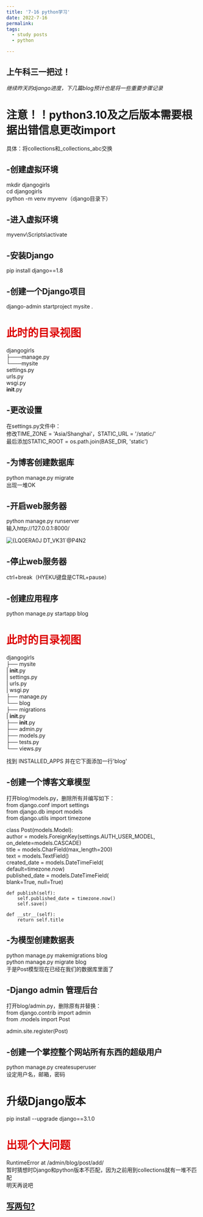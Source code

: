 ```yaml
---
title: '7-16 python学习'
date: 2022-7-16
permalink: 
tags:
  - study posts
  - python

---
```

## 上午科三一把过！   

*继续昨天的django进度，下几篇blog预计也是将一些重要步骤记录*    

# 注意！！python3.10及之后版本需要根据出错信息更改import   
具体：将collections和_collections_abc交换     

## -创建虚拟环境   
mkdir djangogirls   
cd djangogirls   
python -m venv myvenv（django目录下）   

## -进入虚拟环境   
myvenv\Scripts\activate   

## -安装Django   
pip install django==1.8    

## -创建一个Django项目   
django-admin startproject mysite .   

# <font color="#dd0000">此时的目录视图</font><br /> 
djangogirls   
├───manage.py   
└───mysite   
        settings.py   
        urls.py   
        wsgi.py   
        __init__.py   
      
      
## -更改设置   
在settings.py文件中：   
修改TIME_ZONE = 'Asia/Shanghai'，STATIC_URL = '/static/'   
最后添加STATIC_ROOT = os.path.join(BASE_DIR, 'static')   

## -为博客创建数据库   
python manage.py migrate   
出现一堆OK   

## -开启web服务器   
python manage.py runserver   
输入http://127.0.0.1:8000/    

![{LQ0ERA0J DT_VK31`@P4N2](https://user-images.githubusercontent.com/92584983/179348130-2570003e-bc59-4a0f-ad99-18432fcc4b03.png)    

## -停止web服务器   
ctrl+break（HYEKU键盘是CTRL+pause）   

## -创建应用程序   
python manage.py startapp blog   

# <font color="#dd0000">此时的目录视图</font><br />    


djangogirls   
├── mysite   
|       __init__.py  
|       settings.py   
|       urls.py   
|       wsgi.py  
├── manage.py  
└── blog  
    ├── migrations  
    |       __init__.py  
    ├── __init__.py  
    ├── admin.py  
    ├── models.py  
    ├── tests.py  
    └── views.py    
    
找到 INSTALLED_APPS 并在它下面添加一行'blog'   

## -创建一个博客文章模型    
打开blog/models.py，删除所有并编写如下：   
from django.conf import settings   
from django.db import models   
from django.utils import timezone   


class Post(models.Model):   
    author = models.ForeignKey(settings.AUTH_USER_MODEL,        on_delete=models.CASCADE)   
    title = models.CharField(max_length=200)   
    text = models.TextField()   
    created_date = models.DateTimeField(   
            default=timezone.now)   
    published_date = models.DateTimeField(   
            blank=True, null=True)   

    def publish(self):   
        self.published_date = timezone.now()   
        self.save()   

    def __str__(self):   
        return self.title   


## -为模型创建数据表   
python manage.py makemigrations blog   
python manage.py migrate blog     
于是Post模型现在已经在我们的数据库里面了   

## -Django admin 管理后台   
打开blog/admin.py，删除原有并替换：   
from django.contrib import admin   
from .models import Post   

admin.site.register(Post)   

## -创建一个掌控整个网站所有东西的超级用户   
python manage.py createsuperuser   
设定用户名，邮箱，密码    

# 升级Django版本   
pip install --upgrade django==3.1.0    

# <font color="#dd0000">出现个大问题</font><br />    
RuntimeError at /admin/blog/post/add/    
暂时猜想时Django和python版本不匹配，因为之前用到collections就有一堆不匹配   
明天再说吧   

## [写两句?](https://github.com/HEA1OR/HEA1OR.github.io/tree/master/_posts)